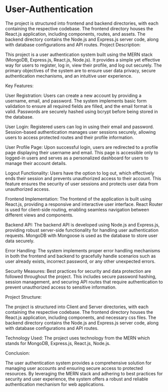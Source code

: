 # User-Authentication
The project is structured into frontend and backend directories, with each containing the respective codebase. The frontend directory houses the React.js application, including components, routes, and assets. The backend directory contains the Node.js and Express.js server code, along with database configurations and API routes.
Project Description:

This project is a user authentication system built using the MERN stack (MongoDB, Express.js, React.js, Node.js). It provides a simple yet effective way for users to register, log in, view their profile, and log out securely. The primary objectives of the system are to ensure user data privacy, secure authentication mechanisms, and an intuitive user experience.

Key Features:

User Registration: Users can create a new account by providing a username, email, and password. The system implements basic form validation to ensure all required fields are filled, and the email format is valid. Passwords are securely hashed using bcrypt before being stored in the database.

User Login: Registered users can log in using their email and password. Session-based authentication manages user sessions securely, allowing users to access protected routes and their profile information.

User Profile Page: Upon successful login, users are redirected to a profile page displaying their username and email. This page is accessible only to logged-in users and serves as a personalized dashboard for users to manage their account details.

Logout Functionality: Users have the option to log out, which effectively ends their session and prevents unauthorized access to their account. This feature ensures the security of user sessions and protects user data from unauthorized access.

Frontend Implementation: The frontend of the application is built using React.js, providing a responsive and interactive user interface. React Router is used for client-side routing, enabling seamless navigation between different views and components.

Backend API: The backend API is developed using Node.js and Express.js, providing robust server-side functionality for handling user authentication requests. MongoDB with Mongoose is used as the database to store user data securely.

Error Handling: The system implements proper error handling mechanisms in both the frontend and backend to gracefully handle scenarios such as user already exists, incorrect password, or any other unexpected errors.

Security Measures: Best practices for security and data protection are followed throughout the project. This includes secure password hashing, session management, and securing API routes that require authentication to prevent unauthorized access to sensitive information.

Project Structure:

The project is structured into Client and Server directories, with each containing the respective codebase. The frontend directory houses the React.js application, including components, and necessary css files. The backend directory contains the Node.js and Express.js server code, along with database configurations and API routes.

Technology Used:
The project uses technology from the MERN which stands for MongoDB, Express.js, React.js, Node.js.

Conclusion:

The user authentication system provides a comprehensive solution for managing user accounts and ensuring secure access to protected resources. By leveraging the MERN stack and adhering to best practices for security and user experience, the system offers a robust and reliable authentication mechanism for web applications.
